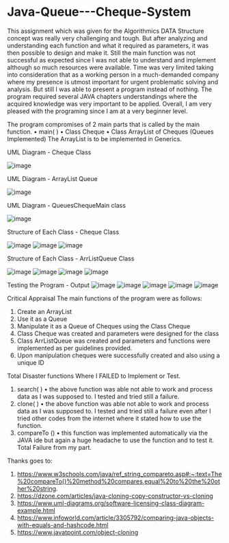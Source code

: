 # Java-Queue---Cheque-System
This assignment which was given for the Algorithmics DATA Structure concept was really very challenging and tough. But after analyzing and understanding each function and what it required as parameters, it was then possible to design and make it.
Still the main function was not successful as expected since I was not able to understand and implement although so much resources were available.
Time was very limited taking into consideration that as a working person in a much-demanded company where my presence is utmost important for urgent problematic solving and analysis. But still I was able to present a program instead of nothing.
The program required several JAVA chapters understandings where the acquired knowledge was very important to be applied. Overall, I am very pleased with the programing since I am at a very beginner level.

The program compromises of 2 main parts that is called by the main function.
• main( )
• Class Cheque
• Class ArrayList of Cheques (Queues Implemented)
The ArrayList is to be implemented in Generics.

UML Diagram - Cheque Class

![image](https://user-images.githubusercontent.com/61977663/200768367-bdea7336-84ef-48b7-ac05-4c3a4c612dc7.png)

UML Diagram - ArrayList Queue

![image](https://user-images.githubusercontent.com/61977663/200768580-b76cf0c1-d68d-4475-b526-ec360bbb524a.png)


UML Diagram - QueuesChequeMain class

![image](https://user-images.githubusercontent.com/61977663/200768875-2071e4b1-71e1-4bef-bc42-9a5abafed0c8.png)

Structure of Each Class - Cheque Class

![image](https://user-images.githubusercontent.com/61977663/200769188-62fd334a-7c81-4bbc-88c6-b9fb6f41530d.png)
![image](https://user-images.githubusercontent.com/61977663/200769307-e02faf55-df68-4edb-b893-0e31162aadc0.png)
![image](https://user-images.githubusercontent.com/61977663/200769411-d513cadd-3356-4bda-8109-1d03287c5354.png)

Structure of Each Class - ArrListQueue Class

![image](https://user-images.githubusercontent.com/61977663/200769706-618b7047-f990-4996-85ae-a70af4f9a417.png)
![image](https://user-images.githubusercontent.com/61977663/200769940-cb17d6a7-9479-44ae-82ff-92738d01459c.png)
![image](https://user-images.githubusercontent.com/61977663/200770133-08e93475-f5bf-43b3-81d8-ade7063ecc4b.png)
![image](https://user-images.githubusercontent.com/61977663/200770178-bda3cce8-f50c-4cea-bef4-2f42d661b06b.png)

Testing the Program - Output
![image](https://user-images.githubusercontent.com/61977663/200770286-7bb4ecfc-2cb3-47a0-83aa-83a18ece4fc0.png)
![image](https://user-images.githubusercontent.com/61977663/200770322-870fab2a-0008-49f2-824f-7b51a713f5b4.png)
![image](https://user-images.githubusercontent.com/61977663/200770354-13489037-1e68-4d1f-b48b-53dd40a6dcf9.png)
![image](https://user-images.githubusercontent.com/61977663/200770387-744e8d22-2892-4c7d-b126-2d215a34fa49.png)
![image](https://user-images.githubusercontent.com/61977663/200770430-6dadf7c0-7dae-4617-b300-d53c23ef71ad.png)

Critical Appraisal
The main functions of the program were as follows:
1. Create an ArrayList
2. Use it as a Queue
3. Manipulate it as a Queue of Cheques using the Class Cheque
4. Class Cheque was created and parameters were designed for the class
5. Class ArrListQueue was created and parameters and functions were implemented as per guidelines provided.
6. Upon manipulation cheques were successfully created and also using a unique ID

Total Disaster functions Where I FAILED to Implement or Test.
1. search( )
• the above function was able not able to work and process data as I was supposed to. I tested and tried still a failure.
2. clone( )
• the above function was able not able to work and process data as I was supposed to. I tested and tried still a failure even after I tried other codes from the internet where it stated how to use the function.
3. compareTo ()
• this function was implemented automatically via the JAVA ide but again a huge headache to use the function and to test it. Total Failure from my part.

Thanks goes to:
1. https://www.w3schools.com/java/ref_string_compareto.asp#:~:text=The%20compareTo()%20method%20compares,equal%20to%20the%20other%20string.
2. https://dzone.com/articles/java-cloning-copy-constructor-vs-cloning
3. https://www.uml-diagrams.org/software-licensing-class-diagram-example.html
4. https://www.infoworld.com/article/3305792/comparing-java-objects-with-equals-and-hashcode.html
5. https://www.javatpoint.com/object-cloning
